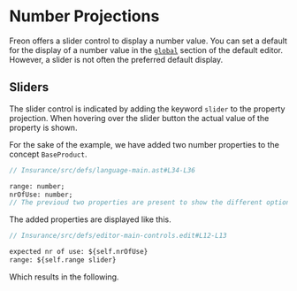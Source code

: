 <script>
    import Note from "$lib/notes/Note.svelte";
    import Figure from "$lib/figures/Figure.svelte";
</script>

# Number Projections

Freon offers a slider control to display a number value.
You can set a default for the display of a number value in the [`global`](/Documentation/Defining_an_Editor/Global_Projections) section of the
default editor. However, a slider is not often the preferred default display. 

## Sliders

The slider control is
indicated by adding the keyword `slider` to the property projection. When hovering over the 
slider button the actual value of the property is shown.

For the sake of the example, we have added two number properties to the concept `BaseProduct`.

```proto
// Insurance/src/defs/language-main.ast#L34-L36

range: number;
nrOfUse: number;
// The previoud two properties are present to show the different options for displaying numbers.
```

The added properties are displayed like this.

```proto
// Insurance/src/defs/editor-main-controls.edit#L12-L13

expected nr of use: ${self.nrOfUse}
range: ${self.range slider}
```

Which results in the following.

<Figure
imageName={'documentation/Documentation-Number-Projections-screenshot1.png'}
caption={'A number slider control'}
figureNumber={1}
/>
